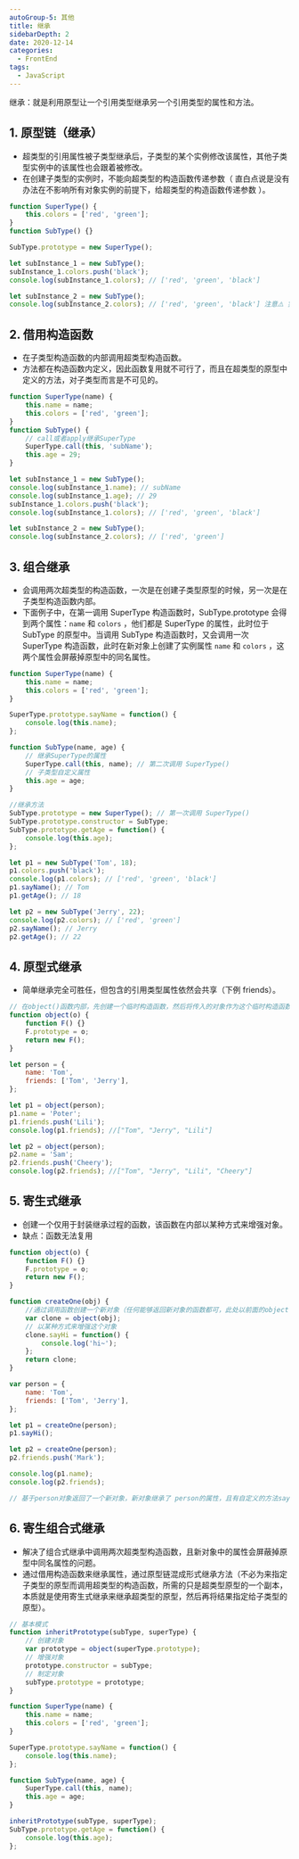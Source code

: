 ```yaml
---
autoGroup-5: 其他
title: 继承
sidebarDepth: 2
date: 2020-12-14
categories:
  - FrontEnd
tags:
  - JavaScript
---
```


继承：就是利用原型让一个引用类型继承另一个引用类型的属性和方法。

## 1. 原型链（继承）

- 超类型的引用属性被子类型继承后，子类型的某个实例修改该属性，其他子类型实例中的该属性也会跟着被修改。
- 在创建子类型的实例时，不能向超类型的构造函数传递参数（ 直白点说是没有办法在不影响所有对象实例的前提下，给超类型的构造函数传递参数 ）。

```js
function SuperType() {
	this.colors = ['red', 'green'];
}
function SubType() {}

SubType.prototype = new SuperType();

let subInstance_1 = new SubType();
subInstance_1.colors.push('black');
console.log(subInstance_1.colors); // ['red', 'green', 'black']

let subInstance_2 = new SubType();
console.log(subInstance_2.colors); // ['red', 'green', 'black'] 注意⚠️ 实例2中的属性跟着实例1的修改变化
```

## 2. 借用构造函数

- 在子类型构造函数的内部调用超类型构造函数。
- 方法都在构造函数内定义，因此函数复用就不可行了，而且在超类型的原型中定义的方法，对子类型而言是不可见的。

```js
function SuperType(name) {
	this.name = name;
	this.colors = ['red', 'green'];
}
function SubType() {
	// call或者apply继承SuperType
	SuperType.call(this, 'subName');
	this.age = 29;
}

let subInstance_1 = new SubType();
console.log(subInstance_1.name); // subName
console.log(subInstance_1.age); // 29
subInstance_1.colors.push('black');
console.log(subInstance_1.colors); // ['red', 'green', 'black']

let subInstance_2 = new SubType();
console.log(subInstance_2.colors); // ['red', 'green']
```

## 3. 组合继承

- 会调用两次超类型的构造函数，一次是在创建子类型原型的时候，另一次是在子类型构造函数内部。
- 下面例子中，在第一调用 SuperType 构造函数时，SubType.prototype 会得到两个属性：`name` 和 `colors` ，他们都是 SuperType 的属性，此时位于 SubType 的原型中。当调用 SubType 构造函数时，又会调用一次 SuperType 构造函数，此时在新对象上创建了实例属性 `name` 和 `colors` ，这两个属性会屏蔽掉原型中的同名属性。

```js
function SuperType(name) {
	this.name = name;
	this.colors = ['red', 'green'];
}

SuperType.prototype.sayName = function() {
	console.log(this.name);
};

function SubType(name, age) {
	// 继承SuperType的属性
	SuperType.call(this, name); // 第二次调用 SuperType()
	// 子类型自定义属性
	this.age = age;
}

//继承方法
SubType.prototype = new SuperType(); // 第一次调用 SuperType()
SubType.prototype.constructor = SubType;
SubType.prototype.getAge = function() {
	console.log(this.age);
};

let p1 = new SubType('Tom', 18);
p1.colors.push('black');
console.log(p1.colors); // ['red', 'green', 'black']
p1.sayName(); // Tom
p1.getAge(); // 18

let p2 = new SubType('Jerry', 22);
console.log(p2.colors); // ['red', 'green']
p2.sayName(); // Jerry
p2.getAge(); // 22
```

## 4. 原型式继承

- 简单继承完全可胜任，但包含的引用类型属性依然会共享（下例 friends）。

```js
// 在object()函数内部，先创建一个临时构造函数，然后将传入的对象作为这个临时构造函数的原型，最后返回这个临时类型的新实例，本质就是object()对传入的对象执行了一次浅拷贝。
function object(o) {
	function F() {}
	F.prototype = o;
	return new F();
}

let person = {
	name: 'Tom',
	friends: ['Tom', 'Jerry'],
};

let p1 = object(person);
p1.name = 'Poter';
p1.friends.push('Lili');
console.log(p1.friends); //["Tom", "Jerry", "Lili"]

let p2 = object(person);
p2.name = 'Sam';
p2.friends.push('Cheery');
console.log(p2.friends); //["Tom", "Jerry", "Lili", "Cheery"]
```

## 5. 寄生式继承

- 创建一个仅用于封装继承过程的函数，该函数在内部以某种方式来增强对象。
- 缺点：函数无法复用

```js
function object(o) {
	function F() {}
	F.prototype = o;
	return new F();
}

function createOne(obj) {
	//通过调用函数创建一个新对象（任何能够返回新对象的函数都可，此处以前面的object()函数举例）
	var clone = object(obj);
	// 以某种方式来增强这个对象
	clone.sayHi = function() {
		console.log('hi~');
	};
	return clone;
}

var person = {
	name: 'Tom',
	friends: ['Tom', 'Jerry'],
};

let p1 = createOne(person);
p1.sayHi();

let p2 = createOne(person);
p2.friends.push('Mark');

console.log(p1.name);
console.log(p2.friends);

// 基于person对象返回了一个新对象，新对象继承了 person的属性，且有自定义的方法sayHi()，这里注意到person中的引用类型属性friends依然会共享，新对象的某一个实例改变这个属性值，其他实例随之改变。
```

## 6. 寄生组合式继承

- 解决了组合式继承中调用两次超类型构造函数，且新对象中的属性会屏蔽掉原型中同名属性的问题。
- 通过借用构造函数来继承属性，通过原型链混成形式继承方法（不必为来指定子类型的原型而调用超类型的构造函数，所需的只是超类型原型的一个副本，本质就是使用寄生式继承来继承超类型的原型，然后再将结果指定给子类型的原型）。

```js
// 基本模式
function inheritPrototype(subType, superType) {
	// 创建对象
	var prototype = object(superType.prototype);
	// 增强对象
	prototype.constructor = subType;
	// 制定对象
	subType.prototype = prototype;
}
```

```js
function SuperType(name) {
	this.name = name;
	this.colors = ['red', 'green'];
}

SuperType.prototype.sayName = function() {
	console.log(this.name);
};

function SubType(name, age) {
	SuperType.call(this, name);
	this.age = age;
}

inheritPrototype(subType, superType);
SubType.prototype.getAge = function() {
	console.log(this.age);
};
```
